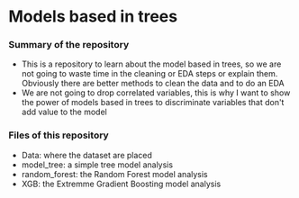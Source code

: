 # Models based in trees
### Summary of the repository
* This is a repository to learn about the model based in trees, so we are not going to waste time in the cleaning or EDA steps or explain them. Obviously there are better methods to clean the data and to do an EDA
* We are not going to drop correlated variables, this is why I want to show the power of models based in trees to discriminate variables that don't add value to the model


### Files of this repository
* Data: where the dataset are placed
* model_tree: a simple tree model analysis
* random_forest: the Random Forest model analysis
* XGB: the Extremme Gradient Boosting model analysis
